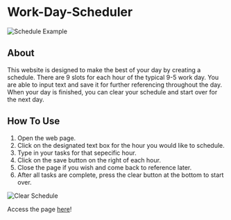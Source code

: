 # Work-Day-Scheduler

![Schedule Example](/relative/path/to/scheduler-example.PNG?raw=true)

## About
This website is designed to make the best of your day by creating a schedule. There are 9 slots for each hour of the typical 9-5 work day. You are able to input text and save it for further referencing throughout the day. When your day is finished, you can clear your schedule and start over for the next day.

## How To Use
1. Open the web page.
2. Click on the designated text box for the hour you would like to schedule.
3. Type in your tasks for that sepecific hour.
4. Click on the save button on the right of each hour.
5. Close the page if you wish and come back to reference later.
6. After all tasks are complete, press the clear button at the bottom to start over.

![Clear Schedule](/relative/path/to/scheduler-clear.PNG?raw=true)

Access the page [here](https://kirafaye99.github.io/Work-Day-Scheduler/)!
